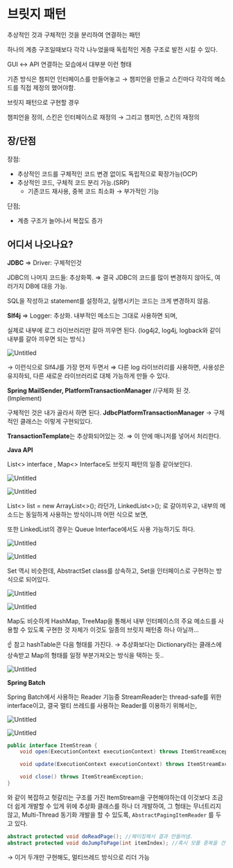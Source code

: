 # 브릿지 패턴

추상적인 것과 구체적인 것을 분리하여 연결하는 패턴

하나의 계층 구조일때보다 각각 나누었을때 독립적인 게층 구조로 발전 시킬 수 있다.

GUI ↔ API 연결하는 모습에서 대부분 이런 형태 

기존 방식은 챔피언 인터페이스를 만들어놓고 → 챔피언을 만들고 스킨마다 각각의 메소드를 직접 제정의 했어야함.

브릿지 패턴으로 구현할 경우

챔피언을 정의, 스킨은 인터페이스로 재정의 → 그리고 챔피언, 스킨의 재정의

## 장/단점

장점:

- 추상적인 코드를 구체적인 코드 변경 없이도 독립적으로 확장가능(OCP)
- 추상적인 코드, 구체적 코드 분리 가능.(SRP)
    - 기존코드 재사용, 중복 코드 최소화 → 부가적인 기능

단점;

- 계층 구조가 늘어나서 복잡도 증가

## 어디서 나오나요?

**JDBC** ⇒ Driver: 구체적인것 

JDBC의 나머지 코드들: 추상화쪽.  ⇒ 결국 JDBC의 코드를 많이 변경하지 않아도, 여러가지 DB에 대응 가능. 

SQL을 작성하고 statement를 설정하고, 실행시키는 코드는 크게 변경하지 않음. 

**Slf4j** ⇒ Logger: 추상화. 내부적인 메소드는 그대로 사용하면 되며, 

실제로  내부에 로그 라이브러리만 갈아 끼우면 된다. (log4j2, log4j, logback와 같이 내부를 갈아 끼우면 되는 방식.)

 

![Untitled](/구조/4주차-브릿지/image/slf4j.png)

 

→ 이런식으로 Slf4J를 가장 먼저 두면서 ⇒ 다른 log 라이브러리를 사용하면,  사용성은 유지하되, 다른 새로운 라이브러리로 대체 가능하게 만들 수 있다. 

**Spring MailSender, PlatformTransactionManager** //구체화 된 것. (Implement) 

구체적인 것은 내가 골라서 하면 된다. **JdbcPlatformTransactionManager** → 구체적인 클래스는 이렇게 구현되있다. 

**TransactionTemplate**는 추상화되어있는 것. ⇒ 이 안에 매니저를 넣어서 처리한다. 

 

**Java API** 

List<> interface , Map<> Interface도 브릿지 패턴의 일종 같아보인다.

![Untitled](/구조/4주차-브릿지/image/java-1.png)

![Untitled](/구조/4주차-브릿지/image/java-2.png)

List<> list = new ArrayList<>(); 라던가, LinkedList<>(); 로 갈아끼우고, 내부의 메소드는 동일하게 사용하는 방식이니까 어떤 식으로 보면,

또한 LinkedList의 경우는 Queue Interface에서도 사용 가능하기도 하다.

![Untitled](/구조/4주차-브릿지/image/java-3.png)

![Untitled](/구조/4주차-브릿지/image/java-4.png)

Set 역시 비슷한데, AbstractSet class를 상속하고, Set을 인터페이스로 구현하는 방식으로 되어있다.

![Untitled](/구조/4주차-브릿지/image/java-5.png)

![Untitled](/구조/4주차-브릿지/image/java-6.png)

Map도 비슷하게 HashMap, TreeMap을 통해서 내부 인터페이스의 주요 메소드를 사용할 수 있도록 구현한 것 자체가 이것도 일종의 브릿지 패턴중 하나 아닐까...

<aside>
☝ 참고 hashTable은 다음 형태를 가진다. → 추상화보다는 Dictionary라는 클래스에 상속받고 Map의 형태를 일정 부분가져오는 방식을 택하는 듯..

</aside>

![Untitled](/구조/4주차-브릿지/image/java-7.png)

**Spring Batch** 

Spring Batch에서 사용하는 Reader 기능중 StreamReader는 thread-safe를 위한 interface이고, 결국 멀티 쓰레드를  사용하는 Reader를 이용하기 위해서는, 

![Untitled](/구조/4주차-브릿지/image/java-8.png)

![Untitled](/구조/4주차-브릿지/image/java-9.png)

```java
public interface ItemStream {
	void open(ExecutionContext executionContext) throws ItemStreamException;

	void update(ExecutionContext executionContext) throws ItemStreamException;

	void close() throws ItemStreamException;
}
```

와 같이 복잡하고 헛갈리는 구조를 가진 ItemStream을 구현해야하는데 이것보다 조금더 쉽게 개발할 수 있게 위에 추상화 클래스를 하나 더 개발하여, 그 형태는 무너트리지 않고, Multi-Thread 동기화 개발을 할 수 있도록, `AbstractPagingItemReader` 를 두고 있다.

```java
abstract protected void doReadPage(); //페이징해서 결과 만들어냄.
abstract protected void doJumpToPage(int itemIndex); //혹시 모를 중복을 건너 뛰는 페이징 함수.
```

→ 이거 두개만 구현해도, 멀티쓰레드 방식으로 리더 가능
